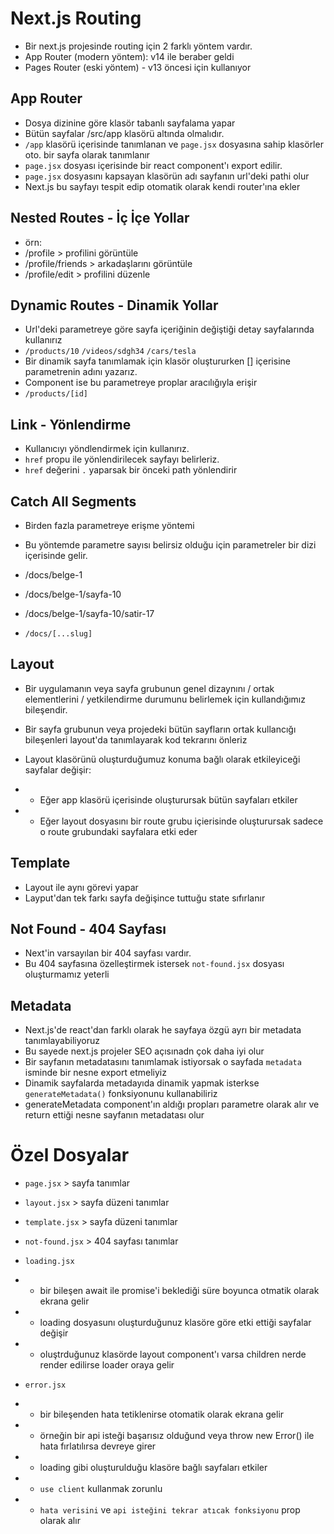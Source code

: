 # Next.js Routing

- Bir next.js projesinde routing için 2 farklı yöntem vardır.
- App Router (modern yöntem): v14 ile beraber geldi
- Pages Router (eski yöntem) - v13 öncesi için kullanıyor

## App Router

- Dosya dizinine göre klasör tabanlı sayfalama yapar
- Bütün sayfalar /src/app klasörü altında olmalıdır.
- `/app` klasörü içerisinde tanımlanan ve `page.jsx` dosyasına sahip klasörler oto. bir sayfa olarak tanımlanır
- `page.jsx` dosyası içerisinde bir react component'ı export edilir.
- `page.jsx` dosyasını kapsayan klasörün adı sayfanın url'deki pathi olur
- Next.js bu sayfayı tespit edip otomatik olarak kendi router'ına ekler

## Nested Routes - İç İçe Yollar

- örn:
- /profile > profilini görüntüle
- /profile/friends > arkadaşlarını görüntüle
- /profile/edit > profilini düzenle

## Dynamic Routes - Dinamik Yollar

- Url'deki parametreye göre sayfa içeriğinin değiştiği detay sayfalarında kullanırız
- `/products/10` `/videos/sdgh34` `/cars/tesla`
- Bir dinamik sayfa tanımlamak için klasör oluştururken [] içerisine parametrenin adını yazarız.
- Component ise bu parametreye proplar aracılığıyla erişir
- `/products/[id]`

## Link - Yönlendirme

- Kullanıcıyı yöndlendirmek için kullanırız.
- `href` propu ile yönlendirilecek sayfayı belirleriz.
- `href` değerini `.` yaparsak bir önceki path yönlendirir

## Catch All Segments

- Birden fazla parametreye erişme yöntemi
- Bu yöntemde parametre sayısı belirsiz olduğu için parametreler bir dizi içerisinde gelir.

- /docs/belge-1
- /docs/belge-1/sayfa-10
- /docs/belge-1/sayfa-10/satir-17
- `/docs/[...slug]`

## Layout

- Bir uygulamanın veya sayfa grubunun genel dizaynını / ortak elementlerini / yetkilendirme durumunu belirlemek için kullandığımız bileşendir.

- Bir sayfa grubunun veya projedeki bütün sayfların ortak kullancığı bileşenleri layout'da tanımlayarak kod tekrarını önleriz

- Layout klasörünü oluşturduğumuz konuma bağlı olarak etkileyiceği sayfalar değişir:
- - Eğer app klasörü içerisinde oluşturursak bütün sayfaları etkiler
- - Eğer layout dosyasını bir route grubu içierisinde oluşturursak sadece o route grubundaki sayfalara etki eder

## Template

- Layout ile aynı görevi yapar
- Layput'dan tek farkı sayfa değişince tuttuğu state sıfırlanır

## Not Found - 404 Sayfası

- Next'in varsayılan bir 404 sayfası vardır.
- Bu 404 sayfasına özelleştirmek istersek `not-found.jsx` dosyası oluşturmamız yeterli

## Metadata

- Next.js'de react'dan farklı olarak he sayfaya özgü ayrı bir metadata tanımlayabiliyoruz
- Bu sayede next.js projeler SEO açısınadn çok daha iyi olur
- Bir sayfanın metadatasını tanımlamak istiyorsak o sayfada `metadata` isminde bir nesne export etmeliyiz
- Dinamik sayfalarda metadayıda dinamik yapmak isterkse `generateMetadata()` fonksiyonunu kullanabiliriz
- generateMetadata component'ın aldığı propları parametre olarak alır ve return ettiği nesne sayfanın metadatası olur

# Özel Dosyalar

- `page.jsx` > sayfa tanımlar
- `layout.jsx` > sayfa düzeni tanımlar
- `template.jsx` > sayfa düzeni tanımlar
- `not-found.jsx` > 404 sayfası tanımlar

- `loading.jsx`
- - bir bileşen await ile promise'i beklediği süre boyunca otmatik olarak ekrana gelir
- - loading dosyasunı oluşturduğunuz klasöre göre etki ettiği sayfalar değişir
- - oluştrduğunuz klasörde layout component'ı varsa children nerde render edilirse loader oraya gelir

- `error.jsx`
- - bir bileşenden hata tetiklenirse otomatik olarak ekrana gelir
- - örneğin bir api isteği başarısız olduğund veya throw new Error() ile hata fırlatılırsa devreye girer
- - loading gibi oluşturulduğu klasöre bağlı sayfaları etkiler
- - `use client` kullanmak zorunlu
- - `hata verisini` ve `api isteğini tekrar atıcak fonksiyonu` prop olarak alır
